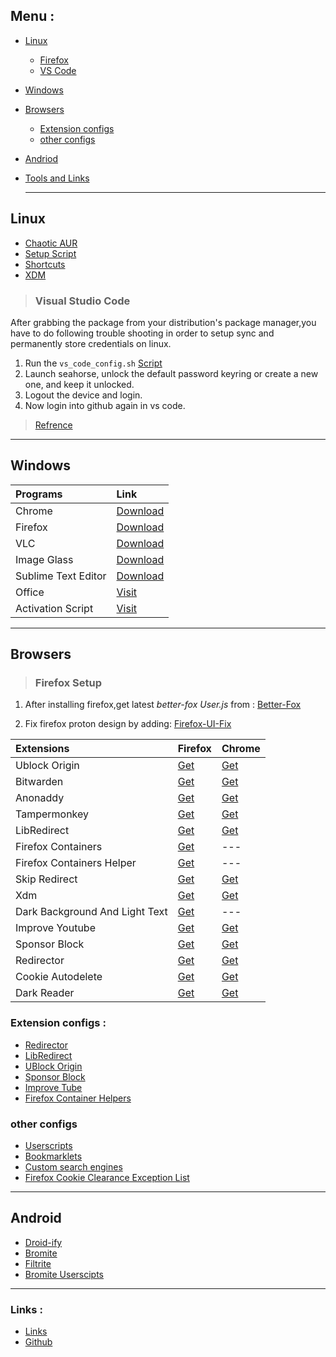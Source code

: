 ## Menu :
- [Linux](#linux)
  - [Firefox](#firefox-setup)
  - [VS Code](#visual-studio-code)
- [Windows](#windows)
- [Browsers](#browsers)
  - [Extension configs](#extension-configs-) 
  - [other configs](#other-configs)
- [Andriod](#android)
- [Tools and Links](#tools-and-links-)


  ---

## Linux
- [Chaotic AUR](https://github.com/chaotic-aur)
- [Setup Script](https://raw.githubusercontent.com/fynks/configs/main/setup/setup.sh)
- [Shortcuts](https://raw.githubusercontent.com/fynks/configs/main/setup/custom_shortcuts)
- [XDM](https://github.com/subhra74/xdm-experimental-binaries/tags)

> ### Visual Studio Code

After grabbing the package from your distribution's package manager,you have to do following trouble shooting in order to setup sync and permanently store credentials on linux.

1. Run the ```vs_code_config.sh``` [Script](https://raw.githubusercontent.com/fynks/configs/main/setup/vs_code_config.sh)
2. Launch seahorse, unlock the default password keyring or create a new one, and keep it unlocked.
3. Logout the device and login.
4. Now login into github again in vs code.

> [Refrence](https://code.visualstudio.com/docs/editor/settings-sync#_linux)


---
## Windows
|**Programs**                |**Link**                                                                      |
|:------------------------------|:---------------------------------------------------------------------------------|
|Chrome                |[Download](https://www.google.com/intl/en/chrome/?standalone=1)             |
|Firefox                |[Download](https://download.mozilla.org/?product=firefox-latest-ssl&os=win64&lang=en-US)             |
|VLC                |[Download](https://www.videolan.org/vlc/download-windows.html)             |
|Image Glass                |[Download](https://github.com/d2phap/ImageGlass/releases)             |
|Sublime Text Editor                |[Download](https://www.sublimetext.com/download_thanks?target=win-x64)             |
|Office                |[Visit](https://massgrave.dev/genuine-installation-media.html)             |
|Activation Script                |[Visit](https://github.com/massgravel/Microsoft-Activation-Scripts)             |

---
## Browsers

> ### Firefox Setup

1. After installing firefox,get latest _better-fox User.js_ from :
[Better-Fox](https://github.com/yokoffing/Better-Fox/blob/master/user.js)

1. Fix firefox proton design by adding: 
[Firefox-UI-Fix](https://github.com/black7375/Firefox-UI-Fix/releases/latest)

|**Extensions**                |**Firefox**                                                                      |**Chrome**                                                                                                 |
|:------------------------------|:---------------------------------------------------------------------------------|:-----------------------------------------------------------------------------------------------------------|
|Ublock Origin                 |[Get](https://addons.mozilla.org/en-GB/firefox/addon/ublock-origin/)             |[Get](https://chrome.google.com/webstore/detail/ublock-origin/cjpalhdlnbpafiamejdnhcphjbkeiagm)            |
|Bitwarden                     |[Get](https://addons.mozilla.org/en-US/firefox/addon/bitwarden-password-manager/)|[Get](https://chrome.google.com/webstore/detail/bitwarden-free-password-m/nngceckbapebfimnlniiiahkandclblb)|
|Anonaddy                      |[Get](https://addons.mozilla.org/en-GB/firefox/addon/anonaddy/)                  |[Get](https://chrome.google.com/webstore/detail/anonaddy-anonymous-email/iadbdpnoknmbdeolbapdackdcogdmjpe) |
|Tampermonkey                  |[Get](https://addons.mozilla.org/en-US/firefox/addon/tampermonkey/)              |[Get](https://chrome.google.com/webstore/detail/tampermonkey/dhdgffkkebhmkfjojejmpbldmpobfkfo)             |
|LibRedirect                 |[Get](https://addons.mozilla.org/firefox/addon/libredirect/)             |[Get](https://github.com/libredirect/libredirect/blob/master/chromium.md)            |
|Firefox Containers            |[Get](https://addons.mozilla.org/en-US/firefox/addon/multi-account-containers/)  | --- |
|Firefox Containers  Helper|[Get](https://addons.mozilla.org/en-US/firefox/addon/containers-helper/)  |  --- |           
|Skip Redirect                 |[Get](https://addons.mozilla.org/en-US/firefox/addon/skip-redirect/)             |[Get](https://chrome.google.com/webstore/detail/skip-redirect/jaoafjdoijdconemdmodhbfpianehlon)            |
|Xdm                           |[Get](https://addons.mozilla.org/en-US/firefox/addon/xdm-browser-monitor-v8/)       |[Get](https://subhra74.github.io/xdm/redirect.html?target=chrome&version=8.0)  |
|Dark Background And Light Text|[Get](https://addons.mozilla.org/en-US/firefox/addon/dark-background-light-text/)|---                                                                                                        |
|Improve Youtube               |[Get](https://addons.mozilla.org/en-US/firefox/addon/youtube-addon/)             |[Get](https://chrome.google.com/webstore/detail/improve-youtube-video-you/bnomihfieiccainjcjblhegjgglakjdd)|
|Sponsor Block               |[Get](https://addons.mozilla.org/en-US/firefox/addon/sponsorblock/)             |[Get](https://chrome.google.com/webstore/detail/mnjggcdmjocbbbhaepdhchncahnbgone)|
|Redirector                    |[Get](https://addons.mozilla.org/en-US/firefox/addon/redirector/)                |[Get](https://chrome.google.com/webstore/detail/redirector/ocgpenflpmgnfapjedencafcfakcekcd)               |
|Cookie Autodelete             |[Get](https://addons.mozilla.org/en-US/firefox/addon/cookie-autodelete/)         |[Get](https://chrome.google.com/webstore/detail/cookie-autodelete/fhcgjolkccmbidfldomjliifgaodjagh/)       |
|Dark Reader                   |[Get](https://addons.mozilla.org/en-US/firefox/addon/darkreader/)                |[Get](https://chrome.google.com/webstore/detail/dark-reader/eimadpbcbfnmbkopoojfekhnkhdbieeh)              |

### Extension configs :
- [Redirector](https://raw.githubusercontent.com/fynks/configs/main/browsers/extensions/Redirector.json)
- [LibRedirect](https://raw.githubusercontent.com/fynks/configs/main/browsers/extensions/libredirect-settings.json)
- [UBlock Origin](https://raw.githubusercontent.com/fynks/configs/main/browsers/extensions/u_block_origin_configs.txt)
- [Sponsor Block](https://raw.githubusercontent.com/fynks/configs/main/browsers/extensions/SponsorBlockConfig.json)
- [Improve Tube](https://raw.githubusercontent.com/fynks/configs/main/browsers/extensions/improvedtube.txt)
- [Firefox Container Helpers](https://raw.githubusercontent.com/fynks/configs/main/browsers/extensions/containers.json)
  
### other configs
- [Userscripts](https://github.com/fynks/userscripts)
- [Bookmarklets](https://github.com/fynks/configs/blob/main/browsers/bookmarklets.md)
- [Custom search engines](https://mycroftproject.com/)
- [Firefox Cookie Clearance Exception List](https://raw.githubusercontent.com/fynks/configs/main/browsers/firefox_cookie_clearance_exception_list.md)
---

## Android
- [Droid-ify](https://github.com/Iamlooker/Droid-ify/releases/latest)
-  [Bromite](https://github.com/uazo/bromite-buildtools/releases/latest)
- [Filtrite](https://github.com/fynks/filtrite)
- [Bromite Userscipts](https://github.com/xarantolus/bromite-userscripts/releases/latest)



---
### Links :
- [Links](https://github.com/fynks/things/blob/main/links.md)
- [Github](https://github.com/fynks/configs)
